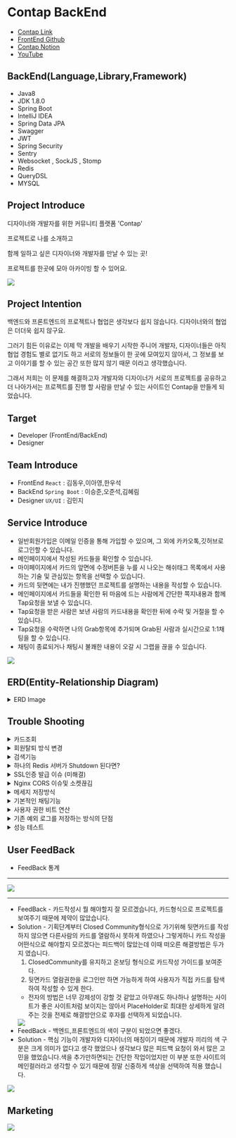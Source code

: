 # Contap BackEnd
+ [Contap Link](https://contap.co.kr)
+ [FrontEnd Github](https://github.com/d0ngwooK1m/contap)
+ [Contap Notion](https://frequent-packet-5ba.notion.site/ConTap-dda2c10905b7488fa31e7b0e5f3ee8e6)
+ [YouTube](https://youtube.com)

## BackEnd(Language,Library,Framework)
+ Java8
+ JDK 1.8.0
+ Spring Boot
+ IntelliJ IDEA
+ Spring Data JPA
+ Swagger
+ JWT
+ Spring Security
+ Sentry
+ Websocket , SockJS , Stomp
+ Redis
+ QueryDSL
+ MYSQL


## Project Introduce
디자이너와 개발자를 위한 커뮤니티 플랫폼 'Contap'

프로젝트로 나를 소개하고

함께 일하고 싶은 디자이너와 개발자를 만날 수 있는 곳!

프로젝트를 한곳에 모아 아카이빙 할 수 있어요.

<img src = "https://media.vlpt.us/images/junseokoo/post/69d1eaed-69bb-43d9-a3e9-ba9d7cb85ae7/KakaoTalk_20211202_234232569.png">

## Project Intention
백엔드와 프론트엔드의 프로젝트나 협업은 생각보다 쉽지 않습니다. 디자이너와의 협업은 더더욱 쉽지 않구요.

그러기 힘든 이유로는 이제 막 개발을 배우기 시작한 주니어 개발자, 디자이너들은 아직 협업 경험도 별로 없기도 하고 서로의 정보들이 한 곳에 모여있지 않아서, 그 정보를 보고 이야기를 할 수 있는 공간 또한 많지 않기 때문 이라고 생각했습니다.

그래서 저희는 이 문제를 해결하고자 개발자와 디자이너가 서로의 프로젝트를 공유하고 더 나아가서는 프로젝트를 진행 할 사람을 만날 수 있는 사이트인 Contap을 만들게 되었습니다.

## Target
+ Developer (FrontEnd/BackEnd)
+ Designer 

## Team Introduce
+ FrontEnd `React` : 김동우,이아영,한우석 
+ BackEnd `Spring Boot` : 이승준,오준석,김혜림
+ Designer `UX/UI` : 김민지

## Service Introduce
+ 일반회원가입은 이메일 인증을 통해 가입할 수 있으며, 그 외에 카카오톡,깃허브로 로그인할 수 있습니다.
+ 메인페이지에서 작성된 카드들을 확인할 수 있습니다.
+ 마이페이지에서 카드의 앞면에 수정버튼을 누를 시 나오는 해쉬태그 목록에서 사용하는 기술 및 관심있는 항목을 선택할 수 있습니다.
+ 카드의 뒷면에는 내가 진행했던 프로젝트를 설명하는 내용을 작성할 수 있습니다.
+ 메인페이지에서 카드들을 확인한 뒤 마음에 드는 사람에게 간단한 쪽지내용과 함께 Tap요청을 보낼 수 있습니다.
+ Tap요청을 받은 사람은 보낸 사람의 카드내용을 확인한 뒤에 수락 및 거절을 할 수 있습니다.
+ Tap요청을 수락하면 나의 Grab항목에 추가되며 Grab된 사람과 실시간으로 1:1채팅을 할 수 있습니다.
+ 채팅이 종료되거나 채팅시 불쾌한 내용이 오갈 시 그랩을 끊을 수 있습니다.

<img src = "https://media.vlpt.us/images/junseokoo/post/6fc90ee8-a5fb-45d7-a501-32c7ac734cef/KakaoTalk_20211202_230337351.png">

## ERD(Entity-Relationship Diagram)
<details>
<summary>ERD Image</summary>
<div markdown="1">
<img src = "https://media.vlpt.us/images/junseokoo/post/a9047c28-2396-4b39-adc7-190f749e1de7/%EC%BA%A1%EC%B2%98.PNG">
</div>
</details>

## Trouble Shooting
<details>
<summary>카드조회</summary>
<div markdown="1">
처음엔 앞면만 보여주는 페이지에서도 뒷면정보(상세내용)까지 DB에서 불러오는 방법을 선택했었습니다. 이렇게 선택하게 된 이유는 DB에 접촉을 줄이고, 프론트에서도 서버에 접촉을 적게 하고 싶다해서 테스트를 진행해 보았는데
결과적으로 테스트의 결과가 성능이 좋게 나왔습니다. 나중에 알게되었지만 테스트 자체의 방법도 잘모 되었다는걸 알게되었습니다. 이 이유는 검색 쿼리에서 속도가 다시 느리게 나왔기 때문입니다.

- 랜덤한 유저 9명을 뽑아오는 테스트 속도 - 10ms
- 검색하였을때 테스트속도 - 600ms
- 위와 같은 현상으로 앞면만 보여주는 페이지에서는 뒷면정보를 불러오지 않게끔 수정 하였습니다.
- 랜덤한 유저 9명을 뽑아오는 테스트 속도 - 1~5ms
- 검색하였을때 테스트속도 - 100ms 이상은 거의 나오지 않앗다.
</div>
</details>

<details>
<summary>회원탈퇴 방식 변경</summary>
<div markdown="1">

<img src = "https://media.vlpt.us/images/junseokoo/post/e3dec966-fd35-4575-92ae-b38989488015/%EC%BA%A1%EC%B2%98.PNG">

+ 처음에는 회원탈퇴를 누르는 즉시 사용자 테이블에서 사용자 정보가 모두 삭제 되게끔 Cascade 적용하여 진행하려 했습니다.
+ 하지만 현재 저희 서비스구조상 사용자와 연관관계가 많이 형성이 되어 있었기 때문에 관련된 모든 부분에 Cascade를 적용해야지만 탈퇴가 가능하게 처리가 됐었습니다.
+ 이렇게 했을때 탈퇴 자체는 어려운 부분은 아니었습니다.
+ 하지만 이 과정속에서 회원탈퇴 처리를 현업에는 어떻게 진행하는지 의문이 생겼습니다. 
+ 그래서 멘토님들한테도 여쭤보고,여러 사이트들을 참고해보니 회원탈퇴가 즉시 실시간 데이터삭제가 아닌 탈퇴를 하더라도 일정기간 사용자의 정보를 가지고 있다는것을 알게되었습니다.
+ 그리고 사용자의 정보들은 의존성이 강함을 캐치하였고 사용자 정보 삭제 시 Cascade대신 하위 데이터부터 삭제하는게 적절하다고 생각을 했습니다.
+ 그래서 저희는 회원탈퇴를 스프링 스케줄러를 이용해 사용자의 status를 관리하며 탈퇴를 하더라도 한 달 간 휴면 계정으로 관리되며, 한 달 후 사용자의 정보가 삭제되게끔 로직을 변경하였습니다.

</div>
</details>

<details>
<summary>검색기능</summary>
<div markdown="1">

<img src = "https://media.vlpt.us/images/junseokoo/post/21fba52d-31a9-400d-93b6-7e370f8f8264/%EC%BA%A1%EC%B2%98.PNG">

+ 저희 서비스의 User와 HasTag의 테이블구조는 보이는 이미지와 같은 형태로 구성되어 있는데요. 
+ HashTag로 검색을하면 선택한 HashTag를 토대로 User가 검색결과로 도출 되게끔 구현하려 했습니다.
+ 여기서 User 테이블과 HashTag테이블이 다대다 관계를 갖고있기에 중간테이블이 존재했는데,기존에는 JPQL을 사용하고 있어  and검색을 하기엔 쿼리문이 너무 복잡해져 OR검색으로 구현하였습니다.
+ 여기서 and검색을 구현하기 위해선 어떻게 해야할지 고민 하던중 User와 HashTag의 관계를 중간테이블에서 관리하는것이 아닌 User테이블에서 HashTag에 관련된 데이터를  관리하면 어떨까 라는 생각을 했었는데 이러한 방식이 반정규화라는 것임을 알게되었습니다.
+ User테이블에 HashTagString이라는 String 자료형 컬럼을 추가하고 축구와 Java를 좋아하는 유저라면 @Java@_@축구@ 와 같은 형태로 저장하였습니다.
+ 이렇게 함으로서 이전에 포기했던 and검색을 구현할 수 있게 되었고,성능적인면에서도 테스트를 진행 하였는데 5000명의 User가 랜덤한 HasTag 4개를 갖도록 설정해준 뒤에 중간테이블을 사용한 검색과 반정규화한 테이블을 사용한 검색을 비교하였을때 전자는 11.6ms가 나왔고 후자는 7.63ms가 나왔기 때문에 최종적으로는 반정규화한 테이블을 사용한 검색을 적용하였습니다.

</div>
</details>

<details>
<summary>하나의 Redis 서버가 Shutdown 된다면?</summary>
<div markdown="1">

- pub/sub이 중요하기 때문에 레디스를 죽지않도록 대비가 필요하다고 생각했습니다.
- 처음에는 서버 장애 발생시 기본적으로 불필요한 key를 삭제하거나 서버를 새로 추가한다던가 데이터 설계를 변경해 보관장소를 Redis에서 RDB로 변경하는 방법들이 있다고 파악하고 있는데 현재 구상중인 방법으로는 채팅내용같은 중요한 데이터는 RDB에 기록하고 캐시만 Redis에 저장하고 사라져도 좋은 데이터라면 Redis에 저장을 시켜보려 하였습니다.
- 하지만 이 부분은 이론적인 부분만 찾아서 서비스에 접목시키기에는 이해도가 너무 부족했었습니다. 
- 서버 다운이 됐을때 대처 방안을 여러 방법들을 찾아본 결과로 가장 참고자료가 많았었던 Redis Sentinel 로 진행했습니다.
- Sentinel은 HA 무중단서비스를 지원하고 마스터와 슬레이브구조에 센티넬을 추가해 각각의 서버들을 감시하도록 하는 구조로 되어있으며 마스터를 감시하다가 다운되면 슬레이브를 마스터로 승격시키고 다운되었던 마스터가 재기동되면 센티넬이 해당 마스터를 슬레이브로 전환시키는 구조였습니다.

<img src = "https://media.vlpt.us/images/junseokoo/post/da2d74fe-7dbc-440f-8ce2-d0b822607973/123.png?w=768">

- 참고 레퍼런스를 통해 레디스 센티넬을 우분투에서 구축 및 설정작업을 하였습니다.
- 서버 slave/master 만들기 - [https://d2fault.github.io/2019/01/24/20190124-install-redis-and-set-master-slave-relationship/](https://d2fault.github.io/2019/01/24/20190124-install-redis-and-set-master-slave-relationship/)
- Sentinel 구동하기 및 스프링부트 config파일 설정 - [https://co-de.tistory.com/15](https://co-de.tistory.com/15)
</div>
</details>

<details>
<summary>SSL인증 발급 이슈 (미해결)</summary>
<div markdown="1">


```
$ sudo certbot --nginx -d contap.shop -d www.contap.shop
```
+ 이전에 Nginx Configuration 도 진행하였고 인증서를 발급받는 위의 명령어를 실행한 이후에 발생하였습니다.

```
Domain: contap.shop
Type: connection
Detail: Fetching
http://contap.shop/.well-known/acme-challenge/eI2sMNZH0hZ-XJwpw625SzdbauGMG5cex5uvVO2hWaI: 1
Timeout during connect (likely firewall problem)

Domain: www.contap.shop
Type: connection
Detail: Fetching
http://www.contap.shop/.well-known/acme-challenge/eI2sMNZH0hZ-XJwpw625SzdbauGMG5cex5uvVO2hWaI: 1
Timeout during connect (likely firewall problem)

To fix these errors, please make sure that your domain name was
entered correctly and the DNS A/AAAA record(s) for that domain
contain(s) the right IP address. Additionally, please check that
your computer has a publicly routable IP address and that no
firewalls are preventing the server from communicating with the
client. If you’re using the webroot plugin, you should also verify
that you are serving files from the webroot path you provided.
```

---

+ 우분투에서 cerbot으로 인증서를 발급받는 과정에서 위와 같은 오류가 발생했습니다.
+ 이게 처음에는 사실 한번에 인증서를 발급 받았었습니다. 그런데 좀더 공부도하고싶고 다시 해보면서 하려고 기존에 인증서가 깔려있던 ec2를 지운뒤에
  다시 재발급하는 과정에서 이슈가 나왔습니다.
+ 구글에 위와같은 오류를 검색해보니 80포트를 열어보라해서 ec2에서도 확인하고 우분투 내에서도 80포트를 일부러도 끊었다가 다시키기도해보고 가비아에서 dns설정에 ip값이 제대로 들어가있나 확인도 해보고
  도메인도 5개정도 새로 발급받음과 동시에 ec2도 계속 새로 생성(약20개정도 새로생성해봤음..)하면서 진행해보았지만 해결이 전혀 되지 않았습니다.
+ 그외에 구글링으로 저 오류를 검색해 약 30페이지에 다르는 이휴 해결 내용들을 확인하며 제시해준 해결방법들을 진행해보았지만 역시나 되지 않았습니다.
+ 그래서 든 생각이 혹시 내가 너무많은 요청을 해서 막힌건가 라는 생각이 들기도 하였습니다.
+ 그래서 아이피도 바꿔서 진행해봤지만...결론은 실패했습니다..
+ 여러방법들을 약 2일에 걸쳐서 시도해보았지만 계속 같은 상황이 반복되었습니다.그래서 혹시나 하는마음에 팀원한분에게 내가 아는 인증서 발급과정을
  설명하며 진행해보았는데 이 분은 또 한번에 되었습니다.
+ 우리는 왜 이 부분이 왜 이렇게 되었고 어디서 실수가 있었는지 짚고 넘어가고싶은데 우리의 역량으로는 도저히 위 오류의 원인과 해결방법을 도저히 찾을수가 없었습니다.

</div>
</details>

<details>
<summary>Nginx CORS 이슈및 소켓끊김</summary>
<div markdown="1">

+ 처음엔 그저 코드부분에서의 문제로만 생각하고 cors걸려있는 부분을 전부 모두허용으로 바꿔주었습니다.
+ 실패 후 아래와같이 cors 필터도 만들어보았습니다.

---

```java
import javax.servlet.*;
import javax.servlet.http.HttpServletRequest;
import javax.servlet.http.HttpServletResponse;
import java.io.IOException;

public class CORSFilter implements Filter {@Override
public void init(FilterConfig filterConfig) throws ServletException {

}

    @Override
    // CORS 설정
    public void doFilter(ServletRequest servletRequest, ServletResponse servletResponse, FilterChain chain)
            throws IOException, ServletException {
        HttpServletRequest request = (HttpServletRequest) servletRequest;
        ((HttpServletResponse) servletResponse).addHeader("Access-Control-Allow-Origin", "*");
        ((HttpServletResponse) servletResponse).addHeader("Access-Control-Allow-Methods","*");
        ((HttpServletResponse) servletResponse).addHeader("Access-Control-Allow-Headers","*");

        HttpServletResponse resp = (HttpServletResponse) servletResponse;

        if (request.getMethod().equals("OPTIONS")) {
            resp.setStatus(HttpServletResponse.SC_OK);
            return;
        }
        chain.doFilter(request, servletResponse);
    }

    @Override
    public void destroy() {

    }


}
```
---

+ 이래도 Cors는 해결되지 않았습니다. 이상한게 프론트쪽에서 서버가 연결되지도 않았는데 CORS가 발생해서 뭔가 설정쪽에 분명히 문제가 있다고 판단했습니다.
+ 구글링도해보고 찾아보다가 다른팀원이 nginx 에서 proxy 설정을 해보라고 했습니다.
+ 생각해보니 SSL인증을 받은 뒤에 WelcometoNginx가 나오면 끝이다 라고만 생각했었는데 CORS오류와 다른 팀원이 알려준 내용을 토대로 생각해보니 내 서버로 redirect가 되지 않고 있다는걸 발견했다. 우리는 애초에 서버가 켜지면 회원을 조회할수 있는페이지를 마련했었는데 WelcometoNginx가 나오는건 분명 문제가 있다는 거였던것이다. 사실 그냥 다된줄로만 알고 있었습니다. 그래서 nginx configuration을 건드려 보기로 했습니다.

---

```
$ sudo vim /etc/nginx/sites-available/default
```
+ 들어가면 아래화면에서 수정을 해주었습니다.



---

```
##
# You should look at the following URL's in order to grasp a solid understanding
# of Nginx configuration files in order to fully unleash the power of Nginx.
# https://www.nginx.com/resources/wiki/start/
# https://www.nginx.com/resources/wiki/start/topics/tutorials/config_pitfalls/
# https://wiki.debian.org/Nginx/DirectoryStructure
#
# In most cases, administrators will remove this file from sites-enabled/ and
# leave it as reference inside of sites-available where it will continue to be
# updated by the nginx packaging team.
#
# This file will automatically load configuration files provided by other
# applications, such as Drupal or Wordpress. These applications will be made
# available underneath a path with that package name, such as /drupal8.
#
# Please see /usr/share/doc/nginx-doc/examples/ for more detailed examples.
##
# Default server configuration
#
server {
        client_max_body_size 50M; << S3이미지 저장용량 제한해줘도 여기서 CORS걸려서 해줬음
        
        # SSL configuration
        #
        # listen 443 ssl default_server;
        # listen [::]:443 ssl default_server;
        #
        # Note: You should disable gzip for SSL traffic.
        # See: https://bugs.debian.org/773332
        #
        # Read up on ssl_ciphers to ensure a secure configuration.
        # See: https://bugs.debian.org/765782
        #
        # Self signed certs generated by the ssl-cert package
        # Don't use them in a production server!
        #
        # include snippets/snakeoil.conf;
        root /var/www/html;
        # Add index.php to the list if you are using PHP
        index index.html index.htm index.nginx-debian.html;
        
        server_name xxxxx.shop www.xxxxx.shop; <<도메인넣어줘야함
        location / {
                   # First attempt to serve request as file, then
                   # as directory, then fall back to displaying a 404.
                   
                   #try_files $uri $uri/ =404; << 이거 기존에 있던거 주석처리했음
                   proxy_pass http://ec2아이피:8080; << redirect시켜줬음 이걸로인해 웰컴투안나옴
                   proxy_http_version 1.1;
                   proxy_set_header Upgrade $http_upgrade;
                   proxy_set_header Connection "Upgrade";
                   요기서 위에 3개는 소켓연결이 계속 끊겨서 넣음
                   
        }
        # pass PHP scripts to FastCGI server
        #
        #location ~ \.php$ {
        #       include snippets/fastcgi-php.conf;
        #
        #       # With php-fpm (or other unix sockets):
        #       fastcgi_pass unix:/var/run/php/php7.0-fpm.sock;
        #       # With php-cgi (or other tcp sockets):
        #       fastcgi_pass 127.0.0.1:9000;
        #}
        # deny access to .htaccess files, if Apache's document root
        # concurs with nginx's one
        #
        #location ~ /\.ht {
        #       deny all;
        #}
    #listen [::]:443 ssl ipv6only=on; # managed by Certbot  <<여기 주척처리해줬음.
    listen 443 ssl; # managed by Certbot
    ssl_certificate /etc/letsencrypt/live/nybae.shop/fullchain.pem; # managed by Certbot
    ssl_certificate_key /etc/letsencrypt/live/nybae.shop/privkey.pem; # managed by Certbot
    include /etc/letsencrypt/options-ssl-nginx.conf; # managed by Certbot
    ssl_dhparam /etc/letsencrypt/ssl-dhparams.pem; # managed by Certbot
}
# Virtual Host configuration for example.com
#
# You can move that to a different file under sites-available/ and symlink that
# to sites-enabled/ to enable it.
#
#server {
#       listen 80;
#       listen [::]:80;
#
#       server_name example.com;
#
#       root /var/www/example.com;
#       index index.html;
#
#       location / {
#               try_files $uri $uri/ =404;
#       }
#}
server {
    if ($host = www.xxxx.shop) {
        return 301 https://$host$request_uri;
    } # managed by Certbot
    if ($host = xxxx.shop) {
        return 301 https://$host$request_uri;
    } # managed by Certbot
        listen 80 default_server;
        listen [::]:80 default_server;
        server_name contap.shop www.contap.shop;
    return 404; # managed by Certbot
}
```

---

+ 처음엔 proxy_pass 만 해줘서 우리가 이제 WelcometoNginx가 아닌 우리가 설정해놨던 페이지로 리다이렉트가 가능해졌다. 이와 동시에
  1차적 CORS오류도 해결되었습니다.

---
+ WebSocket을 지원할 때 리버스 프록시 서버가 직면하는 몇 가지 문제가 있습니다.
+ 하나는 WebSocket이 hop-by-hop 프로토콜이므로 프록시 서버가 클라이언트의 Upgrade 요청을 가로챌 때 적절한 헤더를 포함하여 WAS 서버에 업그레이드 요청을 보내야 한다는 것 입니다.
+ 또한 HTTP의 단기 연결과 달리 WebSocket은 오래 지속되기 때문에, 리버스 프록시는 연결을 닫지 않고 열린 상태로 유지하는 것을 허용해야 합니다.
+ 소켓에선 CORS가 나타나진 않았고, 지속적으로 연결이 끊기는 현상이 발생했습니다. 그래서 우리 서비스의 소켓과 관련된 실시간알람,채팅 들이 먹통이 되어버렸습니다.

```
# Web-socket 관련 설정들

# 1. HTTP/1.1 버전에서 지원하는 프로토콜 전환 메커니즘을 사용합니다.
proxy_http_version 1.1;

# 2. hop-by-hop 헤더를 사용합니다.
proxy_set_header Upgrade $http_upgrade;
proxy_set_header Connection "upgrade";
# 3. 받는 대상 서버(WAS)
#proxy_set_header Host $host;

```

+ Nginx는 클라이언트와 WAS 간 터널(소켓)을 설정할 수 있도록 WebSocket을 지원합니다. NGINX가 클라이언트에서 WAS로 업그레이드 요청을 보내려면 Upgrade 및 Connection 헤더를 명시적으로 설정해야 합니다.
+ 위와같이 작성하니 해결되었습니다!!!!
+ 하지만 또 2차적인 문제가 생겼습니다.
+ 이미지 업로드 문제였는데 우리는 백이 S3에서 이미지를 관리 하기로 했었습니다.
+ S3에서 아무리 이미지 용량제한을 늘려준다고 하더라도 nginx에서 설정을 따로 제한을 두지 않는 이상 이미지가 1MB이상이면 업로드를 실패하는 현상이 발생하였습니다.
+ 이건 마침 이 오류를 인지하지도 못할때 아까 도움을 받았던 팀원이 이미지 파일도 문제가있기에 nginx configuration 설정을 하시면 해결이 될거다 라고 알려 준 덕분에 빠르게 캐치할 수 있었습니다.

```
server {
listen       80;
listen 443 ssl http2;
srever_name www.도메인;
client_max_body_size 용량M;

```
+ 위의 설정내용에서 제일 맨위에 내용을 위와같이 추가해줘서 2차적인 문제도 말끔하게 해결되었습니다.



</div>
</details>

<details>
<summary>메세지 저장방식</summary>
<div markdown="1">

<img src = "https://media.vlpt.us/images/junseokoo/post/494856e7-993e-4124-9872-9d19386624be/%EB%85%B8%EC%85%982_1.png">

+ 위의 사진은 데이터베이스에  데이터를insert하는 API 요청의 런타임 입니다. (첫번째 api의 경우는 회원가입요청이라 비밀번호를 암호화 하는 과정에서 시간이 더 걸렸을거라 예상합니다. 두번째 api는 단순한 구조를 갖고 있는 테이블에 데이터를 넣는 것이었습니다.)
  저희팀 백엔드 개발자들은 ARC나 PostMan을 사용하면서 공통적으로 느낀 점은 데이터베이스에 insert하는 작업이 데이터를 조회하는 것보다 시간이 오래걸린다는 것이었습니다.

+ 위와 같은 생각을 지닌 상태로 채팅기능을 구현했기 때문에 1초에도 몇십개의 메시지가 발생 할 수 있는 서비스에서 메시지가 발생할때마다 DB에 insert를 하는 행위는 하면 안되겠다는 생각하였습니다. 그치만 구글링을 해봐도 어떤식으로 저장해라 라는 명확한 글을 못 찾았습니다. 그냥 하나씩 저장하는 방식은 옳지못하다는 글 뿐이었습니다.

+ 그래서 고민하다가 저희조에서 채용한 메시지 저장 방법은 메시지가 발생할때마다 서버에서 해당 메시지를 메모리에 갖고 있습니다. 갖고 있는 메시지의 개수가 100개가 넘으면 100개의 데이터를 한번에 저장하도록 구현했습니다. 사실 위와 같은 방법이 옳은 방법인지는 잘 모르겠습니다. 데이터가 저장되는과정에서 에러가 발생한다면 치명적인 문제가 발생할 것 같다는 생각이 들면서도 아직까지는 큰 문제가 없고 다른 좋은 방법도 떠오르지 않아 사용하고 있습니다. 더 좋은 방법이 있다면 알려주시면 감사하겠습니다..!

</div>
</details>

<details>
<summary>기본적인 채팅기능</summary>
<div markdown="1">

+ 단순 채팅기능(1:1채팅)까지만 구현한 후에 저희조는 채팅을 구현했으면 기본적으로 있어야 할 기능들을에대해서 고민을 해봤습니다. 그래서 나온 결론은 아래 3가지가 기본적으로 있어야 한다고 생각했습니다.

           1. 알람기능.

           2. 채팅방 조회시 최신순으로 정렬하는 기능.

           3. 채팅방 조회시 새로운 메시지가 있음을 알리는 기능.

+ 위의 기능은 메시지가 발생할때마다 DB에있는 값을 바꿔주는 행위를 해야지 가능한 기능들입니다(저희가 알고 있는 지식 내에서 내린 결론입니다.)
  하지만 채팅 메시지 저장 방식에서 고민했듯이 저희 조는 메시지가 발생할때마다 DB에 값을 insert하거나 update하는 방식을 선호하지 않았고 다른 좋은 방식이 있을지 고민을 많이 했었습니다. 그러던 중 이바울 멘토님께서 Redis의 key/value기능에 대해서 얘기해주셨습니다.
  redis에는 key/value 물론이고 정렬까지 해주는 자료구조까지 갖고 있어서 저희가 Redis를 잘 사용한다면 메시지가 발생할때마다 데이터 베이스에 접근하지 않아도 위의 기능을 구현할수있겠다고 생각했습니다. 저희조는 바로 Redis를 공부했고, 그를 바탕으로 위의 기능들을 구현했습니다. 전체적인 로직은 아래와 같습니다.

<img src = "https://media.vlpt.us/images/junseokoo/post/7466336c-2290-4f2f-822f-aacda42fb558/Untitled%20(1).png">

</div>
</details>

<details>
<summary>사용자 권한 비트 연산</summary>
<div markdown="1">

+ 저희조는 계속되는 요청에 DB에 단순한 Boolean형태 데이터가(알람설정과 같은 정보) 컬럼으로 추가됨으로써 , 칼럼을 많이 생성하는 것은 비효율적이라 생각되었습니다.
+ 그래서 비트연산을 사용하면 여러가지 Boolean 데이터를 한 칼럼안에 저장 할 수 있기 때문에 여러가지 Boolean 데이터를(최대 32개) 하나의 int형으로 저장하는 방식으로 구현하였습니다.

---
+ Boolean 형태 컬럼을 추가하며 권한을 관리 할 경우
```java
@Entity
User {	
		@Column
    private Boolean phoneTutorial;

    @Column
    private Boolean profileTutorial;

    @Column
    private Boolean otherUserRead;

    @Column
    private Boolean alarm;
}


//Service
public class MainService {
	//사용자 알람 여부 권한 bit연산으로 관리
	public void changeAlarmState(int alarmState, User user) {
        user.setAuthStatus(!authStatus);
        userRepository.save(user);
    }
}
```

---

+ 비트연산으로 값을 권한을 관리할 경우
```java
@Entity
User {
			@Column
	    @Schema(description = "사용자 권한(bit로 관리함) 0001:폰,0010:프로필,0100:otherUserRead,1000:alarm")
	    private int authStatus;
	}


//Enum ->비트연산
public enum AuthorityEnum {
		PHONE_TUTORIAL(Authority.PHONE_TUTORIAL),
    PROFILE_TUTORIAL(Authority.PROFILE_TUTORIAL),
    CAN_OTHER_READ(Authority.CAN_OTHER_READ),
    ALARM(Authority.ALARM),
    ALL_AUTHORITY(Authority.ALL_AUTHORITY);

		public static class Authority {
        public static final int PHONE_TUTORIAL = 0b0001;
        public static final int PROFILE_TUTORIAL = 0b0010;
        public static final int CAN_OTHER_READ = 0b0100;
        public static final int ALARM = 0b1000;
        public static final int ALL_AUTHORITY = 0b1111;
    }
}

//Service
public class MainService {
	//사용자 알람 여부 권한 bit연산으로 관리
	public void changeAlarmState(int alarmState, User user) {
        int authStatus = user.getAuthStatus();
        if(alarmState==0) {
            authStatus = authStatus & (AuthorityEnum.ALL_AUTHORITY.getAuthority() - AuthorityEnum.ALARM.getAuthority());
        }
        else if(alarmState==1) {
            authStatus = authStatus|AuthorityEnum.ALARM.getAuthority();
        }
        user.setAuthStatus(authStatus);
        userRepository.save(user);
    }
}
```
</div>
</details>

<details>
<summary>기존 예외 로그를 저장하는 방식의 단점</summary>
<div markdown="1">

+ FrontEnd가 배포시에는 Console을 찍은 내용들을 다 지워야 한다고 했습니다.
+ 그렇게되면 프론트측에선 그 이외의 예외들을 메세지만 확인할 수 있고 정확하게 어떤 오류인지 파악이 힘들었습니다. (BackEnd도 nohup으로 배포를 진행해 로그를 확인하는데 있어 어려움이 있었습니다.)
+ 그래서 처음엔 log를 메모장형식으로 저장되게끔 xml을 이용해서 남겼었습니다.
+ 하지만 이게 적으면 상관없겠지만 로그에 찍힌 내용이 많아졌을때는 찾는게 너무 힘들었습니다.
  + 기존 로그를 남겼던 방식
<img src = "https://media.vlpt.us/images/junseokoo/post/13d574af-4352-4dca-9bbc-078bbdf14192/image%20(2).png">

+ 그래서 Sentry를 이용해 BackEnd가 예외처리한 내용들 이외의 것들을 체크하고 좀더 수월하게 Fix할 수 있게 되었습니다.
+ 예시로 최종 직전 회원가입이 안되는 이슈가 발생했는데 프론트측에는 서버에 문의해주세요 라는 우리가 정한 메세지만 보여졌고 우리 또한 nohup으로 배포중이었기에 로그 확인이 어려웠습니다.
+ 하지만 Sentry 페이지에 들어가 어떤 이슈인지 한눈에 파악을 할 수 있었으며 위의 이슈를 5분도 걸리지 않고 바로 수정이 가능했습니다.
+ Sentry는 그냥 단순 이슈만 보여주는게 아닌 같은이슈가 몇번 발생했는지도 파악할 수 있으며,FrontEnd에서 요청한 API의 속도,총 요청한 API호출 대비 실패율 등의 내용을 확인할 수 있습니다.
+ 하지만 JSON BODY에 있는 값들은 확인이 아직까지는 불가능했기에 정확하게 이슈가 어떤 값으로 인해서 발생했는지 는 파악이 힘들었습니다. 이게 사용방법 미숙으로 인한건지 실제로 BODY값은 보여지지 않는건지 확인이 필요한 상황입니다.

<img src = "https://frequent-packet-5ba.notion.site/image/https%3A%2F%2Fs3-us-west-2.amazonaws.com%2Fsecure.notion-static.com%2F23e9f1ca-22bf-4c4d-90a3-c218308eab78%2F123.png?table=block&id=a9cbeb75-b2bf-46f8-89ff-e7237cfec002&spaceId=b468245f-8935-47ec-9cf1-a9bb010c2e27&width=2000&userId=&cache=v2">
<img src = "https://frequent-packet-5ba.notion.site/image/https%3A%2F%2Fs3-us-west-2.amazonaws.com%2Fsecure.notion-static.com%2F975d7e15-30c4-4d8f-b344-515c2d0d8faa%2F234.png?table=block&id=092dc4f4-1ada-469b-ae54-f2c59bede0c7&spaceId=b468245f-8935-47ec-9cf1-a9bb010c2e27&width=2000&userId=&cache=v2">
<img src = "https://frequent-packet-5ba.notion.site/image/https%3A%2F%2Fs3-us-west-2.amazonaws.com%2Fsecure.notion-static.com%2F9dfd1089-55b7-4e4d-a260-6758a9fb560f%2Fimage.png?table=block&id=7ba9435a-02c8-42f1-91c8-cc76a4ffe15f&spaceId=b468245f-8935-47ec-9cf1-a9bb010c2e27&width=2000&userId=&cache=v2">

</div>
</details>


<details>
<summary>성능 테스트</summary>
<div markdown="1">

+ 저희 백엔드 개발자들이 성능적으로 걱정한 부분은 그랩목록(친구 목록)불러오기 입니다.(이것 외에도 많긴합니다..) 왜냐하면 그랩목록을 불러올때 가장 최근에 메시지를 주고받은,아니면 가장최근에 새롭게추가된 그랩들 순으로 불러와야하는데 이와같이 하려면 아래와 같은 절차를 밟아야 합니다.

<img src = "https://frequent-packet-5ba.notion.site/image/https%3A%2F%2Fs3-us-west-2.amazonaws.com%2Fsecure.notion-static.com%2Ff5363062-ed84-48e5-8940-a7c83170664c%2FUntitled.png?table=block&id=849b86f7-0684-42f4-aac3-ebd8a3642011&spaceId=b468245f-8935-47ec-9cf1-a9bb010c2e27&width=1830&userId=&cache=v2">
여기서 그냥 데이터베이스에 최신날짜를 계속해서 업데이트 해주고 orderBy를 이용해서 정렬한데이터를 주면 되는것 아니냐 라는 의문을 갖으시는 분들이 계실것같은데, 저희조는 새 메시지가 발생할때마다 데이터베이스에 해당시간을 저장하는 방식이 아니라, 레디스에 저장하고 있습니다.)

- 위와같은 다른 읽기 쿼리문보다 조금은(?) 복잡한 절차를 거치기 때문에 성능적으로 문제가 되진 않을지 걱정했었고,100명의 친구목록이 있는 User로 Test를 그랩목록을 12개씩 불러오는 테스트의 경우 평균적으로 16.77ms가 나왔고, 그랩목록 전체를 불러오는 경우(100개) 100ms가 나왔습니다.
</div>
</details>



## User FeedBack
+ FeedBack 통계

---

<img src = "https://media.vlpt.us/images/junseokoo/post/5e97d7ed-817e-4d86-b1c6-f263b72b0210/image.png"> 

---

+ FeedBack - 카드작성시 뭘 해야할지 잘 모르겠습니다, 카드형식으로 프로젝트를 보여주기 때문에 제약이 많았습니다.
+ Solution - 기획단계부터 Closed Community형식으로 가기위해 뒷면카드를 작성하지 않으면 다른사람의 카드를 열람하시 못하게 하였으나 그렇게하니 카드 작성을 어떤식으로 해야할지 모르겠다는 피드백이 많았는데 이때 떠오른 해결방법은 두가지 였습니다.
  1. ClosedCommunity를 유지하고 온보딩 형식으로 카드작성 가이드를 보여준다.
  2. 뒷면카드 열람권한을 로그인만 하면 가능하게 하여 사용자가 직접 카드를 탐색하여 작성할 수 있게 한다.
  + 전자의 방법은 너무 강제성이 강할 것 같았고 아무래도 하나하나 설명하는 사이트가 좋은 사이트처럼 보이지는 않아서 PlaceHolder로 최대한 상세하게 알려주는 것을 전제로  해결방안으로 후자를 선택하게 되었습니다.
  <img src = "https://media.vlpt.us/images/junseokoo/post/55f3fcf7-e6c8-4e56-a9e9-40125e20d4a3/Untitled.png">
+ FeedBack - 백엔드,프론트엔드의 색이 구분이 되었으면 좋겠다.
+ Solution - 핵심 기능이 개발자와 디자이너의 매칭이기 때문에 개발자 끼리의 색 구분은 크게 의미가 없다고 생각 했었으나 생각보다 많은 피드백 요청이 와서 많은 고민을 했었습니다.색을 추가만하면되는 간단한 작업이었지만 이 부분 또한 사이트의 메인컬러라고 생각할 수 있기 때문에 정말 신중하게 색상을 선택하여 적용 했습니다.
<img src = "https://media.vlpt.us/images/junseokoo/post/e0a140be-71a4-4229-8004-aca093799e01/%E1%84%8F%E1%85%A1%E1%84%83%E1%85%B3%20%E1%84%89%E1%85%A2%E1%86%A8%20%E1%84%87%E1%85%A7%E1%86%AB%E1%84%80%E1%85%A7%E1%86%BC.gif">

## Marketing
<img src = "https://media.vlpt.us/images/junseokoo/post/41924e47-f8fc-4c10-8659-1db5529b6e0a/Untitled.png">

